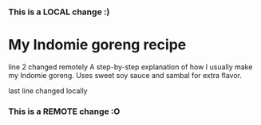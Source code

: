 ### This is a LOCAL change :)
# My Indomie goreng recipe
line 2 changed remotely
A step-by-step explanation of how I usually make my Indomie goreng. Uses sweet soy sauce and sambal for extra flavor.

last line changed locally
### This is a REMOTE change :O